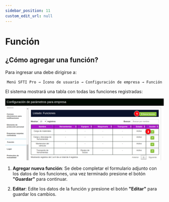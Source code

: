 ```yaml
---
sidebar_position: 11
custom_edit_url: null
---
```

# Función 
## ¿Cómo agregar una función?
Para ingresar una debe dirigirse a:

<div align="center">

```bash
Menú SFTI Pro → Ícono de usuario → Configuración de empresa → Función
```
</div>

El sistema mostrará una tabla con todas las funciones registradas:

<div align="center">

![función](/img/img_manual/img_configuracion/2023-08-08_09-48.png)

</div>

1. **Agregar nueva función**: Se debe completar el formulario adjunto con los datos de los funciones, una vez terminado presione el botón **"Guardar"** para continuar.

2. **Editar**: Edite los datos de la función y presione el botón **"Editar"** para guardar los cambios.